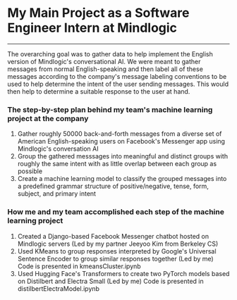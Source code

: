 # My Main Project as a Software Engineer Intern at Mindlogic

***

The overarching goal was to gather data to help implement the English version of Mindlogic's conversational AI. We were meant to gather messages from normal English-speaking and then label all of these messages according to the company's message labeling conventions to be used to help determine the intent of the user sending messages. This would then help to determine a suitable response to the user at hand.

### The step-by-step plan behind my team's machine learning project at the company
1. Gather roughly 50000 back-and-forth messages from a diverse set of American English-speaking users on Facebook's Messenger app using Mindlogic's conversation AI
2. Group the gathered messsages into meaningful and distinct groups with roughly the same intent with as little overlap between each group as possible
3. Create a machine learning model to classify the grouped messages into a predefined grammar structure of positive/negative, tense, form, subject, and primary intent

### How me and my team accomplished each step of the machine learning project
1. Created a Django-based Facebook Messenger chatbot hosted on Mindlogic servers (Led by my partner Jeeyoo Kim from Berkeley CS)
2. Used KMeans to group responses interpreted by Google's Universal Sentence Encoder to group similar responses together (Led by me)
    Code is presented in kmeansCluster.ipynb
3. Used Hugging Face's Transformers to create two PyTorch models based on Distilbert and Electra Small (Led by me)
    Code is presented in distilbertElectraModel.ipynb